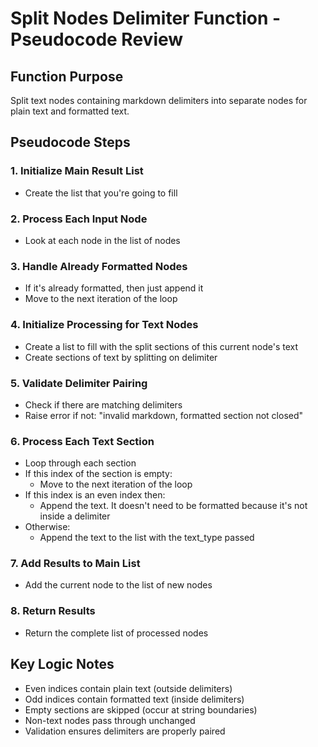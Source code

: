 # Split Nodes Delimiter Function - Pseudocode Review

## Function Purpose
Split text nodes containing markdown delimiters into separate nodes for plain text and formatted text.

## Pseudocode Steps

### 1. Initialize Main Result List
- Create the list that you're going to fill

### 2. Process Each Input Node
- Look at each node in the list of nodes

### 3. Handle Already Formatted Nodes
- If it's already formatted, then just append it
- Move to the next iteration of the loop

### 4. Initialize Processing for Text Nodes
- Create a list to fill with the split sections of this current node's text
- Create sections of text by splitting on delimiter

### 5. Validate Delimiter Pairing
- Check if there are matching delimiters
- Raise error if not: "invalid markdown, formatted section not closed"

### 6. Process Each Text Section
- Loop through each section
- If this index of the section is empty:
  - Move to the next iteration of the loop
- If this index is an even index then:
  - Append the text. It doesn't need to be formatted because it's not inside a delimiter
- Otherwise:
  - Append the text to the list with the text_type passed

### 7. Add Results to Main List
- Add the current node to the list of new nodes

### 8. Return Results
- Return the complete list of processed nodes

## Key Logic Notes
- Even indices contain plain text (outside delimiters)
- Odd indices contain formatted text (inside delimiters)
- Empty sections are skipped (occur at string boundaries)
- Non-text nodes pass through unchanged
- Validation ensures delimiters are properly paired